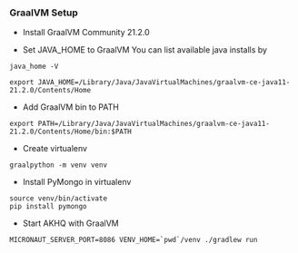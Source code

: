 ### GraalVM Setup

* Install GraalVM Community 21.2.0

* Set JAVA_HOME to GraalVM
You can list available java installs by
```
java_home -V
```
```
export JAVA_HOME=/Library/Java/JavaVirtualMachines/graalvm-ce-java11-21.2.0/Contents/Home
```

* Add GraalVM bin to PATH
```
export PATH=/Library/Java/JavaVirtualMachines/graalvm-ce-java11-21.2.0/Contents/Home/bin:$PATH
```

* Create virtualenv
```
graalpython -m venv venv
```

* Install PyMongo in virtualenv
```
source venv/bin/activate
pip install pymongo
```

* Start AKHQ with GraalVM
```
MICRONAUT_SERVER_PORT=8086 VENV_HOME=`pwd`/venv ./gradlew run
```

